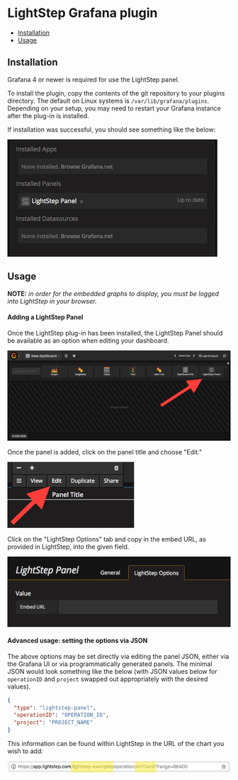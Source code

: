 # LightStep Grafana plugin

* [Installation](#installation)
* [Usage](#usage)

## Installation

Grafana 4 or newer is required for use the LightStep panel.

To install the plugin, copy the contents of the git repository to your plugins directory. The default on Linux systems is `/var/lib/grafana/plugins`.  Depending on your setup, you may need to restart your Grafana instance after the plug-in is installed.

If installation was successful, you should see something like the below:

![Installed Panels](doc/installed-panel.png)

## Usage

**NOTE:** *in order for the embedded graphs to display, you must be logged into LightStep in your browser.*

#### Adding a LightStep Panel

Once the LightStep plug-in has been installed, the LightStep Panel should be available as an option when editing your dashboard.

![Add a panel](doc/add-panel.png)

Once the panel is added, click on the panel title and choose "Edit."

![Edit panel options](doc/edit-button.png)

Click on the "LightStep Options" tab and copy in the embed URL, as provided in LightStep, into the given field.

![Add a panel](doc/panel-url.png)


#### Advanced usage: setting the options via JSON

The above options may be set directly via editing the panel JSON, either via the Grafana UI or via programmatically generated panels. The minimal JSON would look something like the below (with JSON values below for `operationID` and `project` swapped out appropriately with the desired values).

```json
{
  "type": "lightstep-panel",
  "operationID": "OPERATION_ID",
  "project": "PROJECT_NAME"
}
```

This information can be found within LightStep in the URL of the chart you wish to add:

![URL components](doc/url.png)
